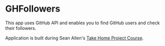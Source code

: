 # GHFollowers

This app uses GitHub API and enables you to find GitHub users and check their followers.

Application is built during Sean Allen's [Take Home Project Course](https://seanallen.teachable.com/p/take-home).